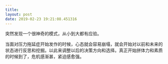 ```yaml
---
title: 
layout: post
date: 2019-02-23 19:21:08.451316
---
```


突然发现一个很神奇的模式，从小到大都有应验。

当面对压力拖延症开始发作的时候，心态就会容易崩塌，就会开始对以前和未来的状态进行反思和挖掘。以此来调整以后的决策方向和选择。真正开始拼体力和素质的时候到了，危机感渐甚，紧迫感愈强。